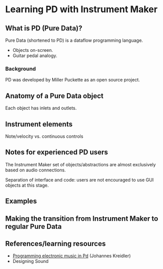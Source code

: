 # Learning PD with Instrument Maker



## What is PD (Pure Data)?

Pure Data (shortened to PD) is a dataflow programming language.

- Objects on-screen.
- Guitar pedal analogy.

### Background

PD was developed by Miller Puckette as an open source project.



## Anatomy of a Pure Data object

Each object has inlets and outlets.

## Instrument elements

Note/velocity vs. continuous controls

## Notes for experienced PD users

The Instrument Maker set of objects/abstractions are almost exclusively based on audio connections.

Separation of interface and code: users are not encouraged to use GUI objects at this stage.

## Examples



## Making the transition from Instrument Maker to regular Pure Data

## References/learning resources

- [Programming electronic music in Pd](http://www.pd-tutorial.com/) (Johannes Kreidler)
- Designing Sound